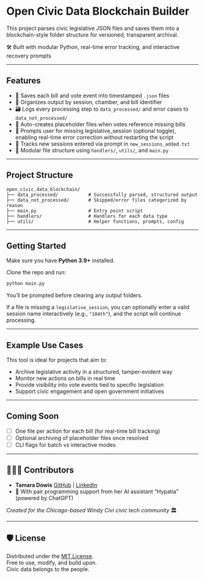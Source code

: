 # Open Civic Data Blockchain Builder

This project parses civic legislative JSON files and saves them into a blockchain-style folder structure for versioned, transparent archival.

🛠️ Built with modular Python, real-time error tracking, and interactive recovery prompts

---

## Features

- 📂 Saves each bill and vote event into timestamped `.json` files
- 🧱 Organizes output by session, chamber, and bill identifier
- 🗃️ Logs every processing step to `data_processed/` and error cases to `data_not_processed/`
- 🧾 Auto-creates placeholder files when votes reference missing bills
- 🧠 Prompts user for missing legislative_session (optional toggle), enabling real-time error correction without restarting the script
- 📝 Tracks new sessions entered via prompt in `new_sessions_added.txt`
- 🔧 Modular file structure using `handlers/`, `utils/`, and `main.py`

---

## Project Structure

```plaintext
open_civic_data_blockchain/
├── data_processed/           # Successfully parsed, structured output
├── data_not_processed/       # Skipped/error files categorized by reason
├── main.py                   # Entry point script
├── handlers/                 # Handlers for each data type
├── utils/                    # Helper functions, prompts, config
```

---

## Getting Started

Make sure you have **Python 3.9+** installed.

Clone the repo and run:

```bash
python main.py
```

You’ll be prompted before clearing any output folders.

If a file is missing a `legislative_session`, you can optionally enter a valid session name interactively (e.g., `"104th"`), and the script will continue processing.

---

## Example Use Cases

This tool is ideal for projects that aim to:

- Archive legislative activity in a structured, tamper-evident way
- Monitor new actions on bills in real time
- Provide visibility into vote events tied to specific legislation
- Support civic engagement and open government initiatives

---

## Coming Soon

- [ ] One file per action for each bill (for real-time bill tracking)
- [ ] Optional archiving of placeholder files once resolved
- [ ] CLI flags for batch vs interactive modes

---

## 👩🏽‍💻 Contributors

- **Tamara Dowis**
  [GitHub](https://github.com/wanderlust-create) | [LinkedIn](https://www.linkedin.com/in/tamara-dowis/)
- 🤖 With pair programming support from her AI assistant “Hypatia” (powered by ChatGPT)

*Created for the Chicago-based *Windy Civi* civic tech community* 🏛️

---

## 🛡 License

Distributed under the [MIT License](LICENSE).\
Free to use, modify, and build upon.\
Civic data belongs to the people.
